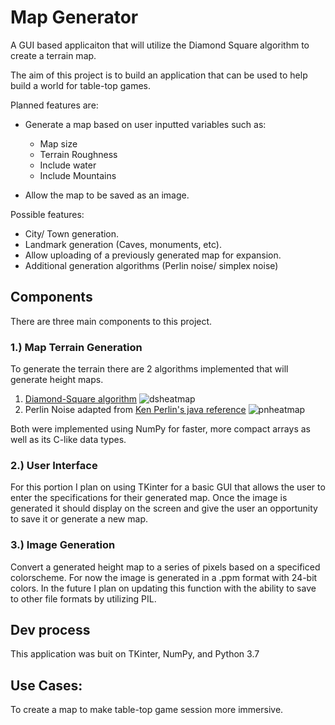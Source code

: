 # Map Generator
A GUI based applicaiton that will utilize the Diamond Square algorithm
to create a terrain map.

The aim of this project is to build an application that can be used 
to help build a world for table-top games.

Planned features are:
* Generate a map based on user inputted variables such as:
	* Map size
	* Terrain Roughness
	* Include water
	* Include Mountains

* Allow the map to be saved as an image.

Possible features:
* City/ Town generation.
* Landmark generation (Caves, monuments, etc).
* Allow uploading of a previously generated map for expansion.
* Additional generation algorithms (Perlin noise/ simplex noise)


## Components
There are three main components to this project.

### 1.) Map Terrain Generation
To generate the terrain there are 2 algorithms implemented that will generate height maps.

1. [Diamond-Square algorithm](https://en.wikipedia.org/wiki/Diamond-square_algorithm)
	![dsheatmap](https://user-images.githubusercontent.com/65517702/98038573-32598f80-1dd2-11eb-84ab-697468b11448.png)
2. Perlin Noise adapted from [Ken Perlin's java reference](https://mrl.cs.nyu.edu/~perlin/noise/)
	![pnheatmap](https://user-images.githubusercontent.com/65517702/98038575-32598f80-1dd2-11eb-825f-3c695c215a10.png)

Both were implemented using NumPy for faster, more compact arrays as well as its C-like data types. 

### 2.) User Interface
For this portion I plan on using TKinter for a basic GUI that allows the user to enter the specifications
for their generated map. Once the image is generated it should display on the screen and give the user
an opportunity to save it or generate a new map.

### 3.) Image Generation
Convert a generated height map to a series of pixels based on a specificed colorscheme. For now the image is generated in a .ppm format with 24-bit colors. In the future I plan on updating this function with the ability to save to other file formats by utilizing PIL.

## Dev process
This application was buit on TKinter, NumPy, and Python 3.7

## Use Cases:
To create a map to make table-top game session more immersive.

